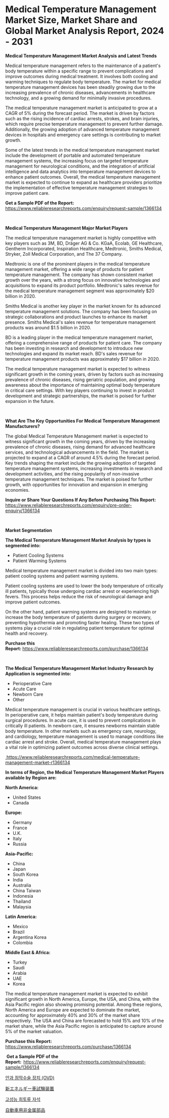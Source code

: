 <p><h1>Medical Temperature Management Market Size, Market Share and Global Market Analysis Report, 2024 - 2031</h1></p><p><strong>Medical Temperature Management Market Analysis and Latest Trends</strong></p>
<p><p>Medical temperature management refers to the maintenance of a patient's body temperature within a specific range to prevent complications and improve outcomes during medical treatment. It involves both cooling and warming techniques to regulate body temperature. The market for medical temperature management devices has been steadily growing due to the increasing prevalence of chronic diseases, advancements in healthcare technology, and a growing demand for minimally invasive procedures.</p><p>The medical temperature management market is anticipated to grow at a CAGR of 5% during the forecast period. The market is driven by factors such as the rising incidence of cardiac arrests, strokes, and brain injuries, which require precise temperature management to prevent further damage. Additionally, the growing adoption of advanced temperature management devices in hospitals and emergency care settings is contributing to market growth.</p><p>Some of the latest trends in the medical temperature management market include the development of portable and automated temperature management systems, the increasing focus on targeted temperature management for neurological conditions, and the integration of artificial intelligence and data analytics into temperature management devices to enhance patient outcomes. Overall, the medical temperature management market is expected to continue to expand as healthcare providers prioritize the implementation of effective temperature management strategies to improve patient care.</p></p>
<p><strong>Get a Sample PDF of the Report:&nbsp;</strong> <a href="https://www.reliableresearchreports.com/enquiry/request-sample/1366134">https://www.reliableresearchreports.com/enquiry/request-sample/1366134</a></p>
<p>&nbsp;</p>
<p><strong>Medical Temperature Management Major Market Players</strong></p>
<p><p>The medical temperature management market is highly competitive with key players such as 3M, BD, Dräger AG & Co. KGaA, Ecolab, GE Healthcare, Gentherm Incorporated, Inspiration Healthcare, Medtronic, Smiths Medical, Stryker, Zoll Medical Corporation, and The 37 Company.</p><p>Medtronic is one of the prominent players in the medical temperature management market, offering a wide range of products for patient temperature management. The company has shown consistent market growth over the years, with a strong focus on innovative technologies and acquisitions to expand its product portfolio. Medtronic's sales revenue for the medical temperature management segment was approximately $20 billion in 2020.</p><p>Smiths Medical is another key player in the market known for its advanced temperature management solutions. The company has been focusing on strategic collaborations and product launches to enhance its market presence. Smiths Medical's sales revenue for temperature management products was around $1.5 billion in 2020.</p><p>BD is a leading player in the medical temperature management market, offering a comprehensive range of products for patient care. The company has been investing in research and development to introduce new technologies and expand its market reach. BD's sales revenue for temperature management products was approximately $17 billion in 2020.</p><p>The medical temperature management market is expected to witness significant growth in the coming years, driven by factors such as increasing prevalence of chronic diseases, rising geriatric population, and growing awareness about the importance of maintaining optimal body temperature in critical care settings. With key players continuing to invest in product development and strategic partnerships, the market is poised for further expansion in the future.</p></p>
<p>&nbsp;</p>
<p><strong>What Are The Key Opportunities For Medical Temperature Management Manufacturers?</strong></p>
<p><p>The global Medical Temperature Management market is expected to witness significant growth in the coming years, driven by the increasing prevalence of chronic diseases, rising demand for advanced healthcare services, and technological advancements in the field. The market is projected to expand at a CAGR of around 4.5% during the forecast period. Key trends shaping the market include the growing adoption of targeted temperature management systems, increasing investments in research and development activities, and the rising popularity of non-invasive temperature management techniques. The market is poised for further growth, with opportunities for innovation and expansion in emerging economies.</p></p>
<p><strong>Inquire or Share Your Questions If Any Before Purchasing This Report:</strong> <a href="https://www.reliableresearchreports.com/enquiry/pre-order-enquiry/1366134">https://www.reliableresearchreports.com/enquiry/pre-order-enquiry/1366134</a></p>
<p>&nbsp;</p>
<p><strong>Market Segmentation</strong></p>
<p><strong>The Medical Temperature Management Market Analysis by types is segmented into:</strong></p>
<p><ul><li>Patient Cooling Systems</li><li>Patient Warming Systems</li></ul></p>
<p><p>Medical temperature management market is divided into two main types: patient cooling systems and patient warming systems. </p><p>Patient cooling systems are used to lower the body temperature of critically ill patients, typically those undergoing cardiac arrest or experiencing high fevers. This process helps reduce the risk of neurological damage and improve patient outcomes. </p><p>On the other hand, patient warming systems are designed to maintain or increase the body temperature of patients during surgery or recovery, preventing hypothermia and promoting faster healing. These two types of systems play a crucial role in regulating patient temperature for optimal health and recovery.</p></p>
<p><strong>Purchase this Report:&nbsp;</strong><a href="https://www.reliableresearchreports.com/purchase/1366134">https://www.reliableresearchreports.com/purchase/1366134</a></p>
<p>&nbsp;</p>
<p><strong>The Medical Temperature Management Market Industry Research by Application is segmented into:</strong></p>
<p><ul><li>Perioperative Care</li><li>Acute Care</li><li>Newborn Care</li><li>Other</li></ul></p>
<p><p>Medical temperature management is crucial in various healthcare settings. In perioperative care, it helps maintain patient's body temperature during surgical procedures. In acute care, it is used to prevent complications in critically ill patients. In newborn care, it ensures newborns maintain stable body temperature. In other markets such as emergency care, neurology, and cardiology, temperature management is used to manage conditions like cardiac arrest and stroke. Overall, medical temperature management plays a vital role in optimizing patient outcomes across diverse clinical settings.</p></p>
<p><a href="https://www.reliableresearchreports.com/medical-temperature-management-market-r1366134">&nbsp;https://www.reliableresearchreports.com/medical-temperature-management-market-r1366134</a></p>
<p><strong>In terms of Region, the Medical Temperature Management Market Players available by Region are:</strong></p>
<p>
    <p> <strong> North America: </strong>
        <ul>
            <li>United States</li>
            <li>Canada</li>
        </ul>
        </p> 
    <p> <strong> Europe: </strong>
        <ul>
            <li>Germany</li>
            <li>France</li>
            <li>U.K.</li>
            <li>Italy</li>
            <li>Russia</li>
        </ul>
        </p> 
    <p> <strong> Asia-Pacific: </strong>
        <ul>
            <li>China</li>
            <li>Japan</li>
            <li>South Korea</li>
            <li>India</li>
            <li>Australia</li>
            <li>China Taiwan</li>
            <li>Indonesia</li>
            <li>Thailand</li>
            <li>Malaysia</li>
        </ul>
        </p> 
    <p> <strong> Latin America: </strong>
        <ul>
            <li>Mexico</li>
            <li>Brazil</li>
            <li>Argentina Korea</li>
            <li>Colombia</li>
        </ul>
        </p> 
    <p> <strong> Middle East & Africa: </strong>
        <ul>
            <li>Turkey</li>
            <li>Saudi</li>
            <li>Arabia</li>
            <li>UAE</li>
            <li>Korea</li>
        </ul>
    </p>
    </p>
<p><p>The medical temperature management market is expected to exhibit significant growth in North America, Europe, the USA, and China, with the Asia Pacific region also showing promising potential. Among these regions, North America and Europe are expected to dominate the market, accounting for approximately 40% and 30% of the market share respectively. The USA and China are forecasted to hold 15% and 10% of the market share, while the Asia Pacific region is anticipated to capture around 5% of the market valuation.</p></p>
<p><strong>Purchase this Report: </strong><a href="https://www.reliableresearchreports.com/purchase/1366134">https://www.reliableresearchreports.com/purchase/1366134</a></p>
<p>&nbsp;<strong>Get a Sample PDF of the Report:&nbsp;&nbsp;</strong><a href="https://www.reliableresearchreports.com/enquiry/request-sample/1366134">https://www.reliableresearchreports.com/enquiry/request-sample/1366134</a></p>
<p><strong></strong></p>
<p><p><a href="https://medium.com/@johnjames655/%EC%95%88%EA%B3%BC-%EC%A0%90%EC%95%A1-%EC%83%9D%EC%B2%B4-%EC%9E%AC%EB%A3%8C-%EC%9E%A5%EC%B9%98-ovd-%EC%8B%9C%EC%9E%A5-%EB%B6%84%EC%84%9D-%EC%8B%9C%EC%9E%A5-%EB%8F%99%ED%96%A5-%EC%84%B1%EC%9E%A5-2024%EB%85%84%EB%B6%80%ED%84%B0-2031%EB%85%84%EA%B9%8C%EC%A7%80-%EC%98%88%EC%B8%A1-e29995409285">안과 점막수술 장치 (OVD)</a></p><p><a href="https://medium.com/@raymanta28/2024%E5%B9%B4%E3%81%8B%E3%82%892031%E5%B9%B4%E3%81%BE%E3%81%A7%E3%81%AE%E6%9C%9F%E9%96%93%E3%81%AE%E6%96%B0%E3%82%A8%E3%83%8D%E3%83%AB%E3%82%AE%E3%83%BC%E8%BB%8A%E8%A9%A6%E9%A8%93%E6%A9%9F%E5%99%A8%E3%81%AE%E5%B8%82%E5%A0%B4%E5%88%86%E6%9E%90%E3%81%A8%E3%82%B5%E3%82%A4%E3%82%BA%E3%81%AE%E4%BA%88%E6%B8%AC-8458364890f4">新エネルギー車試験装置</a></p><p><a href="https://medium.com/@philipwlf74/%EA%B3%A0%EC%84%B1%EB%8A%A5-%ED%9D%AC%EA%B7%80%ED%86%A0%EC%96%91-%EC%9E%90%EC%84%9D-%EC%8B%9C%EC%9E%A5-%EC%9C%A0%ED%98%95-%EC%9D%91%EC%9A%A9-%EB%B0%8F-%EC%A7%80%EB%A6%AC%EC%A0%81%EC%9C%BC%EB%A1%9C-%ED%8F%AC%EA%B4%84%EC%A0%81%EC%9D%B8-%ED%8F%89%EA%B0%80-6daec01fd4fa">고성능 희토류 자석</a></p><p><a href="https://medium.com/@jacksonmith1931/%E8%87%AA%E5%8B%95%E8%BB%8A%E9%9D%9E%E9%87%91%E5%B1%9E%E9%83%A8%E5%93%81%E5%B8%82%E5%A0%B4%E3%83%AC%E3%83%9D%E3%83%BC%E3%83%88%E3%81%AF-%E3%81%93%E3%81%AE%E5%B8%82%E5%A0%B4%E3%81%AE%E6%9C%80%E6%96%B0%E3%83%88%E3%83%AC%E3%83%B3%E3%83%89%E3%82%84%E6%88%90%E9%95%B7%E6%A9%9F%E4%BC%9A%E3%82%92%E6%98%8E%E3%82%89%E3%81%8B%E3%81%AB%E3%81%97%E3%81%A6%E3%81%84%E3%81%BE%E3%81%99-aef3765284b6">自動車用非金属部品</a></p></p>